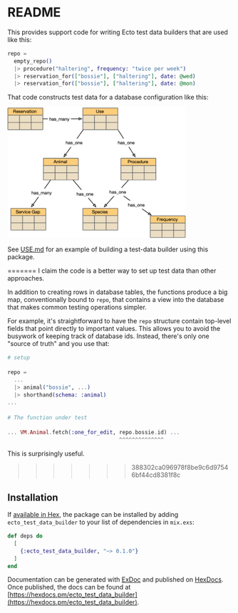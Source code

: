 # README

This provides support code for writing Ecto test data builders that
are used like this:

```elixir
repo = 
  empty_repo()
  |> procedure("haltering", frequency: "twice per week")
  |> reservation_for(["bossie"], ["haltering"], date: @wed)
  |> reservation_for(["bossie"], ["haltering"], date: @mon)
```

That code constructs test data for a database
configuration like this:

<img src="/pics/reservation_schema.png" width="400px"/>

See [USE.md](./USE.md) for an example of building a test-data
builder using this package.
        
=======
I claim the code is a better way to set up test data than other approaches. 

In addition to creating rows in database tables, the functions produce a big map, conventionally bound to `repo`, that 
contains a view into the database that makes common testing operations simpler.

For example, it's straightforward to have the `repo` structure contain top-level fields that point directly to important values. This allows you to avoid the busywork of keeping track of database ids. Instead, there's only one "source of truth" and you use that:

```elixir
# setup

repo = 
  ...
  |> animal("bossie", ...)
  |> shorthand(schema: :animal)
...

# The function under test

... VM.Animal.fetch(:one_for_edit, repo.bossie.id) ...
                                   ^^^^^^^^^^^^^^
```

This is surprisingly useful.


>>>>>>> 388302ca096978f8be9c6d97546bf44cd8381f8c

## Installation

If [available in Hex](https://hex.pm/docs/publish), the package can be installed
by adding `ecto_test_data_builder` to your list of dependencies in `mix.exs`:

```elixir
def deps do
  [
    {:ecto_test_data_builder, "~> 0.1.0"}
  ]
end
```

Documentation can be generated with [ExDoc](https://github.com/elixir-lang/ex_doc)
and published on [HexDocs](https://hexdocs.pm). Once published, the docs can
be found at [https://hexdocs.pm/ecto_test_data_builder](https://hexdocs.pm/ecto_test_data_builder).

